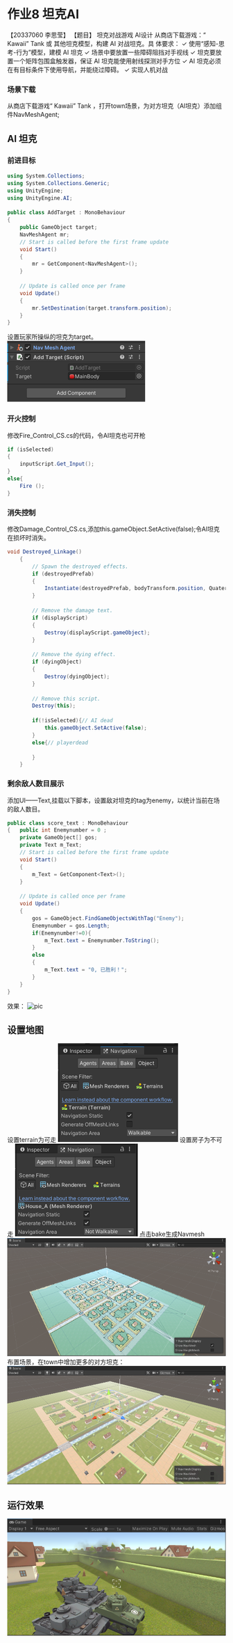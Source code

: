 # 作业8 坦克AI
【20337060 李思莹】
【题目】
坦克对战游戏 AI设计
从商店下载游戏：“ Kawaii” Tank 或 其他坦克模型，构建 AI 对战坦克。具
体要求：
✓ 使用“感知-思考-行为”模型，建模 AI 坦克
✓ 场景中要放置一些障碍阻挡对手视线
✓ 坦克要放置一个矩阵包围盒触发器，保证 AI 坦克能使用射线探测对手方位
✓ AI 坦克必须在有目标条件下使用导航，并能绕过障碍。
✓ 实现人机对战


### 场景下载
从商店下载游戏“ Kawaii” Tank ，打开town场景，为对方坦克（AI坦克）添加组件NavMeshAgent;
## AI 坦克
### 前进目标
```c#
using System.Collections;
using System.Collections.Generic;
using UnityEngine;
using UnityEngine.AI;

public class AddTarget : MonoBehaviour
{
    public GameObject target;
    NavMeshAgent mr;
    // Start is called before the first frame update
    void Start()
    {
        mr = GetComponent<NavMeshAgent>();
    }

    // Update is called once per frame
    void Update()
    {
        mr.SetDestination(target.transform.position);
    }
}

```
设置玩家所操纵的坦克为target。
![pic](img/1.png)
### 开火控制
修改Fire_Control_CS.cs的代码，令AI坦克也可开枪
```c#
if (isSelected)
{
    inputScript.Get_Input();
}
else{
    Fire ();
}
```
### 消失控制
修改Damage_Control_CS.cs,添加this.gameObject.SetActive(false);令AI坦克在损坏时消失。
```C#
void Destroyed_Linkage()
    {   
        // Spawn the destroyed effects.
        if (destroyedPrefab)
        {
            Instantiate(destroyedPrefab, bodyTransform.position, Quaternion.identity, bodyTransform);
        }

        // Remove the damage text.
        if (displayScript)
        {
            Destroy(displayScript.gameObject);
        }

        // Remove the dying effect.
        if (dyingObject)
        {
            Destroy(dyingObject);
        }

        // Remove this script.
        Destroy(this);
        
        if(!isSelected){// AI dead
            this.gameObject.SetActive(false);
        }
        else{// playerdead
            
        }
    }
```

### 剩余敌人数目展示
添加UI——Text,挂载以下脚本，设置敌对坦克的tag为enemy，以统计当前在场的敌人数目。
```C#
public class score_text : MonoBehaviour
{   public int Enemynumber = 0 ;
    private GameObject[] gos;
    private Text m_Text;
    // Start is called before the first frame update
    void Start()
    {
        m_Text = GetComponent<Text>();
    }

    // Update is called once per frame
    void Update()
    {
        gos = GameObject.FindGameObjectsWithTag("Enemy");
        Enemynumber = gos.Length;
        if(Enemynumber!=0){
            m_Text.text = Enemynumber.ToString();
        }
        else
        {
            m_Text.text = "0, 已胜利！";
        }
    }
}

```
效果：
![pic](img/text.png)

## 设置地图
设置terrain为可走
![pic](img/nav1.png)
设置房子为不可走
![pic](img/nav2.png)
点击bake生成Navmesh
![pic](img/bake.png)
布置场景，在town中增加更多的对方坦克：
![pic](img/scene.png)


## 运行效果
![pic](img/0.png)